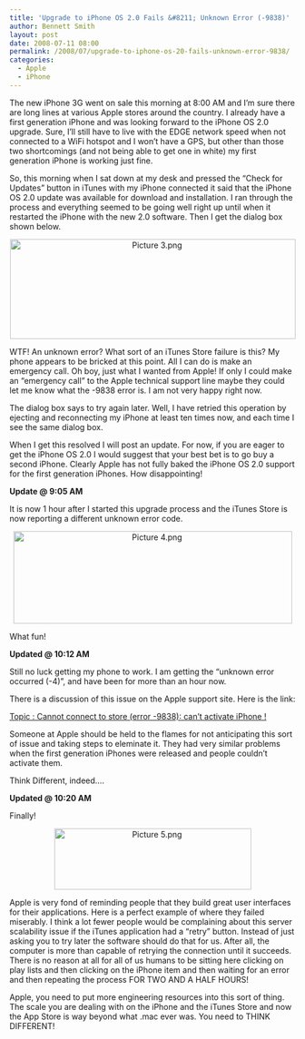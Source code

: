 ```yaml
---
title: 'Upgrade to iPhone OS 2.0 Fails &#8211; Unknown Error (-9838)'
author: Bennett Smith
layout: post
date: 2008-07-11 08:00
permalink: /2008/07/upgrade-to-iphone-os-20-fails-unknown-error-9838/
categories:
  - Apple
  - iPhone
---
```

The new iPhone 3G went on sale this morning at 8:00 AM and I’m sure there are long lines at various Apple stores around the country. I already have a first generation iPhone and was looking forward to the iPhone OS 2.0 upgrade. Sure, I’ll still have to live with the EDGE network speed when not connected to a WiFi hotspot and I won’t have a GPS, but other than those two shortcomings (and not being able to get one in white) my first generation iPhone is working just fine.

So, this morning when I sat down at my desk and pressed the “Check for Updates” button in iTunes with my iPhone connected it said that the iPhone OS 2.0 update was available for download and installation. I ran through the process and everything seemed to be going well right up until when it restarted the iPhone with the new 2.0 software. Then I get the dialog box shown below.

<div style="text-align:center;">
  <img src="http://idvlpsw.files.wordpress.com/2008/07/picture-3.png" alt="Picture 3.png" border="0" width="503" height="176" />
</div>

WTF! An unknown error? What sort of an iTunes Store failure is this? My phone appears to be bricked at this point. All I can do is make an emergency call. Oh boy, just what I wanted from Apple! If only I could make an “emergency call” to the Apple technical support line maybe they could let me know what the -9838 error is. I am not very happy right now.

The dialog box says to try again later. Well, I have retried this operation by ejecting and reconnecting my iPhone at least ten times now, and each time I see the same dialog box.

When I get this resolved I will post an update. For now, if you are eager to get the iPhone OS 2.0 I would suggest that your best bet is to go buy a second iPhone. Clearly Apple has not fully baked the iPhone OS 2.0 support for the first generation iPhones. How disappointing!

**Update @ 9:05 AM**

It is now 1 hour after I started this upgrade process and the iTunes Store is now reporting a different unknown error code.

<div style="text-align:center;">
  <img src="http://idvlpsw.files.wordpress.com/2008/07/picture-4.png" alt="Picture 4.png" border="0" width="491" height="163" />
</div>

What fun!

**Updated @ 10:12 AM**

Still no luck getting my phone to work. I am getting the “unknown error occurred (-4)”, and have been for more than an hour now.

There is a discussion of this issue on the Apple support site. Here is the link:

[Topic : Cannot connect to store (error -9838): can’t activate iPhone !][1]

Someone at Apple should be held to the flames for not anticipating this sort of issue and taking steps to eleminate it. They had very similar problems when the first generation iPhones were released and people couldn’t activate them.

Think Different, indeed….

**Updated @ 10:20 AM**

Finally!

<div style="text-align:center;">
  <img src="http://idvlpsw.files.wordpress.com/2008/07/picture-5.png" alt="Picture 5.png" border="0" width="347" height="108" />
</div>

Apple is very fond of reminding people that they build great user interfaces for their applications. Here is a perfect example of where they failed miserably. I think a lot fewer people would be complaining about this server scalability issue if the iTunes application had a “retry” button. Instead of just asking you to try later the software should do that for us. After all, the computer is more than capable of retrying the connection until it succeeds. There is no reason at all for all of us humans to be sitting here clicking on play lists and then clicking on the iPhone item and then waiting for an error and then repeating the process FOR TWO AND A HALF HOURS!

Apple, you need to put more engineering resources into this sort of thing. The scale you are dealing with on the iPhone and the iTunes Store and now the App Store is way beyond what .mac ever was. You need to THINK DIFFERENT!


 [1]: http://discussions.apple.com/thread.jspa?threadID=1594694&tstart=0
